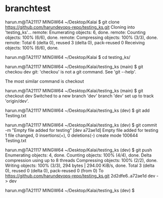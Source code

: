 # branchtest


harun.m@TA21117 MINGW64 ~/Desktop/Kalai
$ git clone https://github.com/harundevops-repo/testing_ks.git
Cloning into 'testing_ks'...
remote: Enumerating objects: 6, done.
remote: Counting objects: 100% (6/6), done.
remote: Compressing objects: 100% (3/3), done.
remote: Total 6 (delta 0), reused 3 (delta 0), pack-reused 0
Receiving objects: 100% (6/6), done.

harun.m@TA21117 MINGW64 ~/Desktop/Kalai
$ cd testing_ks/

harun.m@TA21117 MINGW64 ~/Desktop/Kalai/testing_ks (main)
$ git checkou dev
git: 'checkou' is not a git command. See 'git --help'.

The most similar command is
        checkout

harun.m@TA21117 MINGW64 ~/Desktop/Kalai/testing_ks (main)
$ git checkout dev
Switched to a new branch 'dev'
branch 'dev' set up to track 'origin/dev'.

harun.m@TA21117 MINGW64 ~/Desktop/Kalai/testing_ks (dev)
$ git add Testing.txt

harun.m@TA21117 MINGW64 ~/Desktop/Kalai/testing_ks (dev)
$ git commit -m "Empty file added for testing"
[dev a72ae1d] Empty file added for testing
 1 file changed, 0 insertions(+), 0 deletions(-)
 create mode 100644 Testing.txt

harun.m@TA21117 MINGW64 ~/Desktop/Kalai/testing_ks (dev)
$ git push
Enumerating objects: 4, done.
Counting objects: 100% (4/4), done.
Delta compression using up to 8 threads
Compressing objects: 100% (2/2), done.
Writing objects: 100% (3/3), 294 bytes | 294.00 KiB/s, done.
Total 3 (delta 0), reused 0 (delta 0), pack-reused 0 (from 0)
To https://github.com/harundevops-repo/testing_ks.git
   2d2dfe6..a72ae1d  dev -> dev

harun.m@TA21117 MINGW64 ~/Desktop/Kalai/testing_ks (dev)
$
